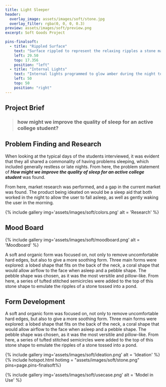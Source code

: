 ```yaml
---
title: Light Sleeper
header:
  overlay_image: assets/images/soft/stone.jpg
  overlay_filter: rgba(0, 0, 0, 0.3)
preview: assets/images/soft/preview.png
excerpt: Soft Goods Project

pins-finalsoft:
  - title: "Rippled Surface"
    text: "Surface rippled to represent the relaxing ripples a stone makes as it falls into a pond."
    left: 29.50
    top: 17.356
    position: "left"
  - title: "Internal Lights"
    text: "Internal lights programmed to glow amber during the night to promote relaxation and bright blue during the day to jumpstart the user's circadian rhythm."
    left: 50
    top: 50
    position: "right"
---
```



<section id="brief" class="row" markdown="block">
<div class="col-md-12" markdown="block">

## Project Brief

>### how might we improve the quality of sleep for an active college student?

</div>
</section>

<section id="research" class="row" markdown="block">
<div class="col-md-12" markdown="block">

## Problem Finding and Research
When looking at the typical days of the students interviewed, it was evident that they all shared a commonality of having problems sleeping, which included generally restless or late nights. From here, the problem statement of _**How might we improve the quality of sleep for an active college student**_ was found.

From here, market research was performed, and a gap in the current market was found. The product being ideated on would be a sleep aid that both worked in the night to allow the user to fall asleep, as well as gently waking the user in the morning.

{% include gallery img='assets/images/soft/colors.png'  alt = 'Research' %}
</div>
</section>


<section id="moodboard" class="row" markdown="block">

<div class="col-md-12" markdown="block">

## Mood Board

</div>
<div class="col-md-8" markdown="block">
{% include gallery img='assets/images/soft/moodboard.png' alt = 'Moodboard' %}
</div>
<div class="col-md-4" markdown="block">

A soft and organic form was focused on, not only to remove uncomfortable hard edges, but also to give a more soothing form. Three main forms were explored: a lobed shape that fits on the back of the neck, a coral shape that would allow airflow to the face when asleep and a pebble shape. The pebble shape was chosen, as it was the most versitile and pillow-like. From here, a series of tufted stitched semicircles were added to the top of this stone shape to emulate the ripples of a stone tossed into a pond.
</div>
</section>

<section id ="ideation" class="row" markdown="block">
<div class="col-md-12" markdown="block">

## Form Development
</div>

<div class="col-md-4" markdown="block">
 
A soft and organic form was focused on, not only to remove uncomfortable hard edges, but also to give a more soothing form. Three main forms were explored: a lobed shape that fits on the back of the neck, a coral shape that would allow airflow to the face when asleep and a pebble shape. The pebble shape was chosen, as it was the most versitile and pillow-like. From here, a series of tufted stitched semicircles were added to the top of this stone shape to emulate the ripples of a stone tossed into a pond.
</div>
<div class="col-md-8" markdown="block">
{% include gallery img='assets/images/soft/ideation.png' alt = 'Ideation' %}
</div>
</section>

<section id="finalimg" class="row" markdown="block">
<div class="col-md-12" markdown="block" id = "hotspotwrap">
    {% include hotspot.html hotimg = "assets/images/soft/stone.png" pins=page.pins-finalsoft%}
</div>
</section>

<section id="usecase" class="row" markdown="block">
<div class="col-md-12" markdown="block">

{% include gallery img='assets/images/soft/usecase.png' alt = 'Model in Use' %}

</div>
</section>

